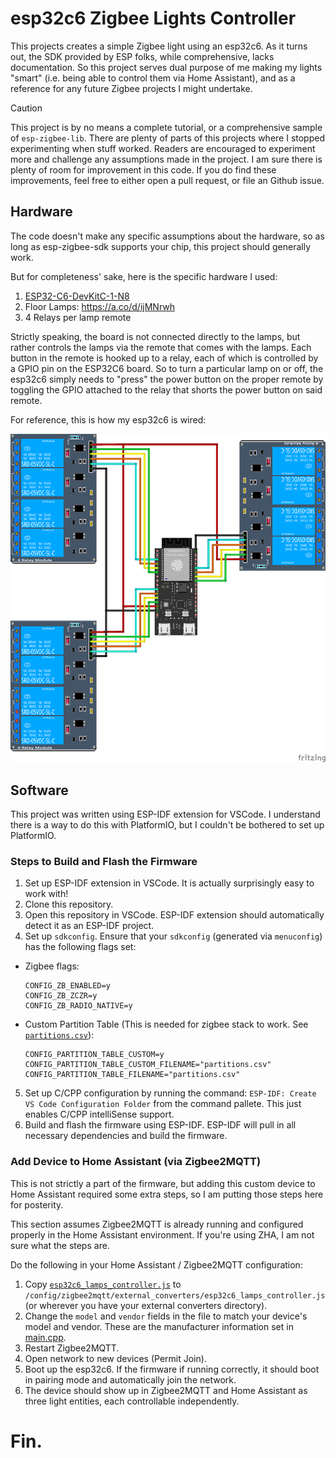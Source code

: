 # esp32c6 Zigbee Lights Controller

This projects creates a simple Zigbee light using an esp32c6. As it turns out, the SDK provided by
ESP folks, while comprehensive, lacks documentation. So this project serves dual purpose of me
making my lights "smart" (i.e. being able to control them via Home Assistant), and as a reference
for any future Zigbee projects I might undertake.

> [!CAUTION]
> This project is by no means a complete tutorial, or a comprehensive sample of
> `esp-zigbee-lib`. There are plenty of parts of this projects where I stopped experimenting when
> stuff worked. Readers are encouraged to experiment more and challenge any assumptions made
> in the project. I am sure there is plenty of room for improvement in this code. If you
> do find these improvements, feel free to either open a pull request, or file an Github issue.

## Hardware

The code doesn't make any specific assumptions about the hardware, so as long as esp-zigbee-sdk
supports your chip, this project should generally work.

But for completeness' sake, here is the specific hardware I used:
1. [ESP32-C6-DevKitC-1-N8](https://a.co/d/01APvgZ)
2. Floor Lamps: https://a.co/d/ijMNrwh
3. 4 Relays per lamp remote

Strictly speaking, the board is not connected directly to the lamps, but rather controls the lamps
via the remote that comes with the lamps. Each button in the remote is hooked up to a relay, each
of which is controlled by a GPIO pin on the ESP32C6 board. So to turn a particular lamp on or off,
the esp32c6 simply needs to "press" the power button on the proper remote by toggling the GPIO
attached to the relay that shorts the power button on said remote.

For reference, this is how my esp32c6 is wired:

![ESP32C6 Wiring Diagram](docs/wiring_diagram.png)

## Software

This project was written using ESP-IDF extension for VSCode. I understand there is a way to do this
with PlatformIO, but I couldn't be bothered to set up PlatformIO.

### Steps to Build and Flash the Firmware

1. Set up ESP-IDF extension in VSCode. It is actually surprisingly easy to work with!
2. Clone this repository.
3. Open this repository in VSCode. ESP-IDF extension should automatically detect it as an ESP-IDF
   project.
4. Set up `sdkconfig`. Ensure that your `sdkconfig` (generated via `menuconfig`) has the following
   flags set:
  - Zigbee flags:
    ```Kconfig
    CONFIG_ZB_ENABLED=y
    CONFIG_ZB_ZCZR=y
    CONFIG_ZB_RADIO_NATIVE=y
    ```
  - Custom Partition Table (This is needed for zigbee stack to work. See
    [`partitions.csv`](partitions.csv)):
    ```KConfig
    CONFIG_PARTITION_TABLE_CUSTOM=y
    CONFIG_PARTITION_TABLE_CUSTOM_FILENAME="partitions.csv"
    CONFIG_PARTITION_TABLE_FILENAME="partitions.csv"
    ```
5. Set up C/CPP configuration by running the command: `ESP-IDF: Create VS Code Configuration
   Folder` from the command pallete. This just enables C/CPP intelliSense support.
6. Build and flash the firmware using ESP-IDF. ESP-IDF will pull in all necessary dependencies and
   build the firmware.

### Add Device to Home Assistant (via Zigbee2MQTT)

This is not strictly a part of the firmware, but adding this custom device to Home Assistant
required some extra steps, so I am putting those steps here for posterity.

This section assumes Zigbee2MQTT is already running and configured properly in the Home Assistant environment. If you're using ZHA, I am not sure what the steps are.

Do the following in your Home Assistant / Zigbee2MQTT configuration:
1. Copy [`esp32c6_lamps_controller.js`](docs/esp32c6_lamps_controller.js) to
   `/config/zigbee2mqtt/external_converters/esp32c6_lamps_controller.js` (or wherever you have your
   external converters directory).
2. Change the `model` and `vendor` fields in the file to match your device's model and vendor.
   These are the manufacturer information set in [main.cpp](main/main.cpp).
3. Restart Zigbee2MQTT.
4. Open network to new devices (Permit Join).
5. Boot up the esp32c6. If the firmware if running correctly, it should boot in pairing mode and
   automatically join the network.
6. The device should show up in Zigbee2MQTT and Home Assistant as three light entities, each
   controllable independently.

# Fin.
